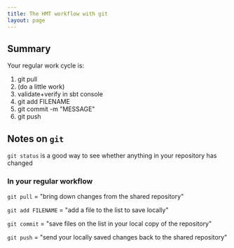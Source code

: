```yaml
---
title: The HMT workflow with git
layout: page
---
```



## Summary

Your regular work cycle is:

1.  git pull
2. (do a little work)
3.  validate+verify in sbt console
4.  git add FILENAME
5.  git commit -m "MESSAGE"
6.  git push


## Notes on `git`


`git status` is a good way to see whether anything in your repository has changed


### In your regular workflow

`git pull` = "bring down changes from the shared repository"

`git add FILENAME` = "add a file to the list to save locally"

`git commit` =  "save files on the list in your local copy of the repository"


`git push`  = "send your locally saved changes back to the shared repository"
